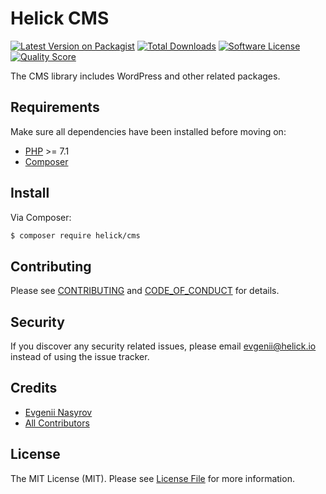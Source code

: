 # Helick CMS

[![Latest Version on Packagist][ico-version]][link-packagist]
[![Total Downloads][ico-downloads]][link-downloads]
[![Software License][ico-license]](LICENSE.md)
[![Quality Score][ico-code-quality]][link-code-quality]

The CMS library includes WordPress and other related packages.

## Requirements

Make sure all dependencies have been installed before moving on:

* [PHP](http://php.net/manual/en/install.php) >= 7.1
* [Composer](https://getcomposer.org/download/)

## Install

Via Composer:

``` bash
$ composer require helick/cms
```

## Contributing

Please see [CONTRIBUTING](CONTRIBUTING.md) and [CODE_OF_CONDUCT](CODE_OF_CONDUCT.md) for details.

## Security

If you discover any security related issues, please email evgenii@helick.io instead of using the issue tracker.

## Credits

- [Evgenii Nasyrov][link-author]
- [All Contributors][link-contributors]

## License

The MIT License (MIT). Please see [License File](LICENSE.md) for more information.

[ico-version]: https://img.shields.io/packagist/v/helick/cms.svg?style=flat-square
[ico-license]: https://img.shields.io/badge/license-MIT-brightgreen.svg?style=flat-square
[ico-code-quality]: https://img.shields.io/scrutinizer/g/helick/cms.svg?style=flat-square
[ico-downloads]: https://img.shields.io/packagist/dt/helick/cms.svg?style=flat-square

[link-packagist]: https://packagist.org/packages/helick/cms
[link-code-quality]: https://scrutinizer-ci.com/g/helick/cms
[link-downloads]: https://packagist.org/packages/helick/cms
[link-author]: https://github.com/nasyrov
[link-contributors]: ../../contributors
